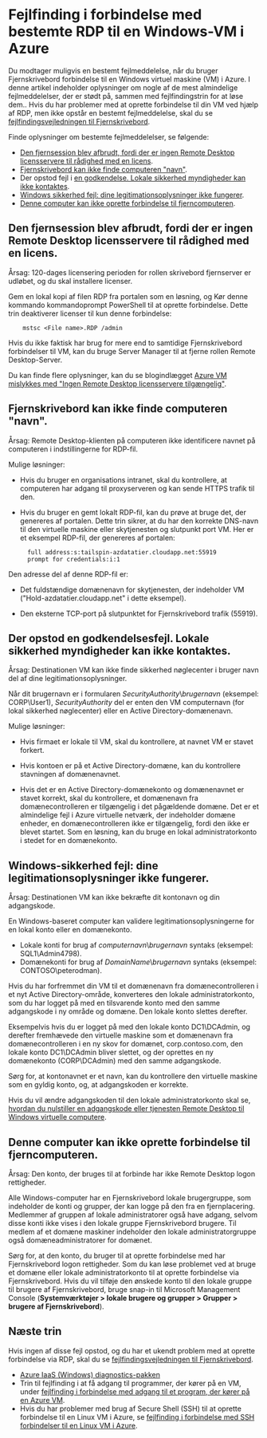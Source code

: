 <properties
    pageTitle="Bestemte RDP-fejlmeddelelser til Azure FOS | Microsoft Azure"
    description="Forstå bestemte fejlmeddelelser, der muligvis vises, når du forsøger bruge Fjernskrivebord forbindelse til en Windows virtuel maskine i Azure"
    keywords="Remote desktop fejl, forbindelse til Fjernskrivebord fejl, kan ikke oprette forbindelse til VM, fejlfinding af computeren"
    services="virtual-machines-windows"
    documentationCenter=""
    authors="iainfoulds"
    manager="timlt"
    editor=""
    tags="top-support-issue,azure-service-management,azure-resource-manager"/>

<tags
    ms.service="virtual-machines-windows"
    ms.workload="infrastructure-services"
    ms.tgt_pltfrm="vm-windows"
    ms.devlang="na"
    ms.topic="support-article"
    ms.date="10/14/2016"
    ms.author="iainfou"/>

# <a name="troubleshooting-specific-rdp-error-messages-to-a-windows-vm-in-azure"></a>Fejlfinding i forbindelse med bestemte RDP til en Windows-VM i Azure
Du modtager muligvis en bestemt fejlmeddelelse, når du bruger Fjernskrivebord forbindelse til en Windows virtuel maskine (VM) i Azure. I denne artikel indeholder oplysninger om nogle af de mest almindelige fejlmeddelelser, der er stødt på, sammen med fejlfindingstrin for at løse dem.. Hvis du har problemer med at oprette forbindelse til din VM ved hjælp af RDP, men ikke opstår en bestemt fejlmeddelelse, skal du se [fejlfindingsvejledningen til Fjernskrivebord](virtual-machines-windows-troubleshoot-rdp-connection.md).

Finde oplysninger om bestemte fejlmeddelelser, se følgende:

- [Den fjernsession blev afbrudt, fordi der er ingen Remote Desktop licensservere til rådighed med en licens](#rdplicense).
- [Fjernskrivebord kan ikke finde computeren "navn"](#rdpname).
- Der opstod fejl i [en godkendelse. Lokale sikkerhed myndigheder kan ikke kontaktes](#rdpauth).
- [Windows sikkerhed fejl: dine legitimationsoplysninger ikke fungerer](#wincred).
- [Denne computer kan ikke oprette forbindelse til fjerncomputeren](#rdpconnect).

<a id="rdplicense"></a>
## <a name="the-remote-session-was-disconnected-because-there-are-no-remote-desktop-license-servers-available-to-provide-a-license"></a>Den fjernsession blev afbrudt, fordi der er ingen Remote Desktop licensservere til rådighed med en licens.

Årsag: 120-dages licensering perioden for rollen skrivebord fjernserver er udløbet, og du skal installere licenser.

Gem en lokal kopi af filen RDP fra portalen som en løsning, og Kør denne kommando kommandoprompt PowerShell til at oprette forbindelse. Dette trin deaktiverer licenser til kun denne forbindelse:

        mstsc <File name>.RDP /admin

Hvis du ikke faktisk har brug for mere end to samtidige Fjernskrivebord forbindelser til VM, kan du bruge Server Manager til at fjerne rollen Remote Desktop-Server.

Du kan finde flere oplysninger, kan du se blogindlægget [Azure VM mislykkes med "Ingen Remote Desktop licensservere tilgængelig"](https://blogs.msdn.microsoft.com/mast/2014/01/21/rdp-to-azure-vm-fails-with-no-remote-desktop-license-servers-available/).

<a id="rdpname"></a>
## <a name="remote-desktop-cant-find-the-computer-name"></a>Fjernskrivebord kan ikke finde computeren "navn".

Årsag: Remote Desktop-klienten på computeren ikke identificere navnet på computeren i indstillingerne for RDP-fil.

Mulige løsninger:

- Hvis du bruger en organisations intranet, skal du kontrollere, at computeren har adgang til proxyserveren og kan sende HTTPS trafik til den.

- Hvis du bruger en gemt lokalt RDP-fil, kan du prøve at bruge det, der genereres af portalen. Dette trin sikrer, at du har den korrekte DNS-navn til den virtuelle maskine eller skytjenesten og slutpunkt port VM. Her er et eksempel RDP-fil, der genereres af portalen:

        full address:s:tailspin-azdatatier.cloudapp.net:55919
        prompt for credentials:i:1

Den adresse del af denne RDP-fil er:
- Det fuldstændige domænenavn for skytjenesten, der indeholder VM ("Hold-azdatatier.cloudapp.net" i dette eksempel).

- Den eksterne TCP-port på slutpunktet for Fjernskrivebord trafik (55919).

<a id="rdpauth"></a>
## <a name="an-authentication-error-has-occurred-the-local-security-authority-cannot-be-contacted"></a>Der opstod en godkendelsesfejl. Lokale sikkerhed myndigheder kan ikke kontaktes.

Årsag: Destinationen VM kan ikke finde sikkerhed nøglecenter i bruger navn del af dine legitimationsoplysninger.

Når dit brugernavn er i formularen *SecurityAuthority*\\*brugernavn* (eksempel: CORP\User1), *SecurityAuthority* del er enten den VM computernavn (for lokal sikkerhed nøglecenter) eller en Active Directory-domænenavn.

Mulige løsninger:

- Hvis firmaet er lokale til VM, skal du kontrollere, at navnet VM er stavet forkert.

- Hvis kontoen er på et Active Directory-domæne, kan du kontrollere stavningen af domænenavnet.

- Hvis det er en Active Directory-domænekonto og domænenavnet er stavet korrekt, skal du kontrollere, et domænenavn fra domænecontrolleren er tilgængelig i det pågældende domæne. Det er et almindelige fejl i Azure virtuelle netværk, der indeholder domæne enheder, en domænecontrolleren ikke er tilgængelig, fordi den ikke er blevet startet. Som en løsning, kan du bruge en lokal administratorkonto i stedet for en domænekonto.

<a id="wincred"></a>
## <a name="windows-security-error-your-credentials-did-not-work"></a>Windows-sikkerhed fejl: dine legitimationsoplysninger ikke fungerer.

Årsag: Destinationen VM kan ikke bekræfte dit kontonavn og din adgangskode.

En Windows-baseret computer kan validere legitimationsoplysningerne for en lokal konto eller en domænekonto.

- Lokale konti for brug af *computernavn*\\*brugernavn* syntaks (eksempel: SQL1\Admin4798).
- Domænekonti for brug af *DomainName*\\*brugernavn* syntaks (eksempel: CONTOSO\peterodman).

Hvis du har forfremmet din VM til et domænenavn fra domænecontrolleren i et nyt Active Directory-område, konverteres den lokale administratorkonto, som du har logget på med en tilsvarende konto med den samme adgangskode i ny område og domæne. Den lokale konto slettes derefter.

Eksempelvis hvis du er logget på med den lokale konto DC1\DCAdmin, og derefter fremhævede den virtuelle maskine som et domænenavn fra domænecontrolleren i en ny skov for domænet, corp.contoso.com, den lokale konto DC1\DCAdmin bliver slettet, og der oprettes en ny domænekonto (CORP\DCAdmin) med den samme adgangskode.

Sørg for, at kontonavnet er et navn, kan du kontrollere den virtuelle maskine som en gyldig konto, og, at adgangskoden er korrekte.

Hvis du vil ændre adgangskoden til den lokale administratorkonto skal se, [hvordan du nulstiller en adgangskode eller tjenesten Remote Desktop til Windows virtuelle computere](virtual-machines-windows-reset-rdp.md).

<a id="rdpconnect"></a>
## <a name="this-computer-cant-connect-to-the-remote-computer"></a>Denne computer kan ikke oprette forbindelse til fjerncomputeren.

Årsag: Den konto, der bruges til at forbinde har ikke Remote Desktop logon rettigheder.

Alle Windows-computer har en Fjernskrivebord lokale brugergruppe, som indeholder de konti og grupper, der kan logge på den fra en fjernplacering. Medlemmer af gruppen af lokale administratorer også have adgang, selvom disse konti ikke vises i den lokale gruppe Fjernskrivebord brugere. Til medlem af et domæne maskiner indeholder den lokale administratorgruppe også domæneadministratorer for domænet.

Sørg for, at den konto, du bruger til at oprette forbindelse med har Fjernskrivebord logon rettigheder. Som du kan løse problemet ved at bruge et domæne eller lokale administratorkonto til at oprette forbindelse via Fjernskrivebord. Hvis du vil tilføje den ønskede konto til den lokale gruppe til brugere af Fjernskrivebord, bruge snap-in til Microsoft Management Console (**Systemværktøjer > lokale brugere og grupper > Grupper > brugere af Fjernskrivebord**).


## <a name="next-steps"></a>Næste trin
Hvis ingen af disse fejl opstod, og du har et ukendt problem med at oprette forbindelse via RDP, skal du se [fejlfindingsvejledningen til Fjernskrivebord](virtual-machines-windows-troubleshoot-rdp-connection.md).

- [Azure IaaS (Windows) diagnostics-pakken](https://home.diagnostics.support.microsoft.com/SelfHelp?knowledgebaseArticleFilter=2976864)
- Trin til fejlfinding i at få adgang til programmer, der kører på en VM, under [fejlfinding i forbindelse med adgang til et program, der kører på en Azure VM](virtual-machines-linux-troubleshoot-app-connection.md).
- Hvis du har problemer med brug af Secure Shell (SSH) til at oprette forbindelse til en Linux VM i Azure, se [fejlfinding i forbindelse med SSH forbindelser til en Linux VM i Azure](virtual-machines-linux-troubleshoot-ssh-connection.md).